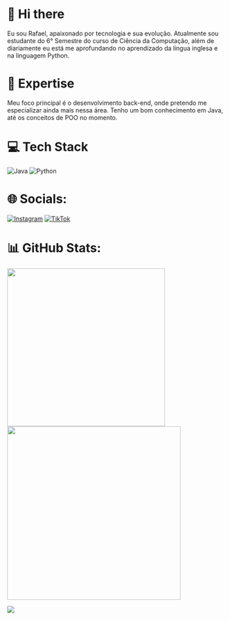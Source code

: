 # 👋 Hi there

Eu sou Rafael, apaixonado por tecnologia e sua evolução.
Atualmente sou estudante do 6° Semestre do curso de Ciência da Computação, além de diariamente eu está me aprofundando no aprendizado da língua inglesa e na linguagem Python.


# 🚀 Expertise

Meu foco principal é o desenvolvimento back-end, onde pretendo me especializar ainda mais nessa área.
Tenho um bom conhecimento em Java, até os conceitos de POO no momento.

# 💻 Tech Stack

![Java](https://img.shields.io/badge/java-%23ED8B00.svg?style=for-the-badge&logo=openjdk&logoColor=white) ![Python](https://img.shields.io/badge/python-3670A0?style=for-the-badge&logo=python&logoColor=ffdd54)

# 🌐 Socials:
[![Instagram](https://img.shields.io/badge/Instagram-%23E4405F.svg?logo=Instagram&logoColor=white)](https://instagram.com/rafaelmesquita700) [![TikTok](https://img.shields.io/badge/TikTok-%23000000.svg?logo=TikTok&logoColor=white)](https://tiktok.com/@rafaelmesquita700)

# 📊 GitHub Stats:
<img src="https://github-readme-stats-wheat-two-53.vercel.app/api?username=rafaelmesquita700&theme=neon&hide_border=false&include_all_commits=false&count_private=false"  width="364px" />                    <img src="https://github-readme-streak-stats.herokuapp.com/?user=rafaelmesquita700&theme=neon&hide_border=false"  width="400px" />



![](https://github-readme-stats-wheat-two-53.vercel.app/api/top-langs/?username=rafaelmesquita700&theme=neon&hide_border=false&include_all_commits=false&count_private=false&layout=compact)
